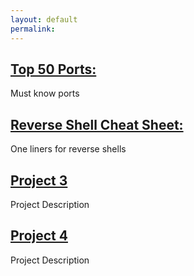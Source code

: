 ```yaml
---
layout: default
permalink:
---
```


## [Top 50 Ports:](/Port-List/)
Must know ports

## [Reverse Shell Cheat Sheet:](/Reverse-Shell-Cheat-Sheet/) 
One liners for reverse shells

## [Project 3](#project3)
Project Description


## [Project 4](#project4)
Project Description